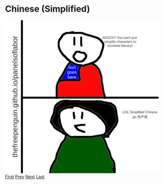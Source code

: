 # Chinese (Simplified)
![](images/18.png)
[First](1.md) [Prev](17.md) [Next](index.md) [Last](index.md)
